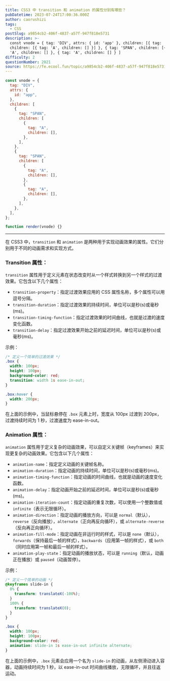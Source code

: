 ```yaml
---
title: CSS3 中 transition 和 animation 的属性分别有哪些？
pubDatetime: 2023-07-24T17:00:36.000Z
author: caorushizi
tags:
  - CSS
postSlug: a9854cb2-406f-4837-a57f-947f818e5731
description: >-
  const vnode = { tag: 'DIV', attrs: { id: 'app' }, children: [{ tag: 'SPAN',
  children: [{ tag: 'A', children: [] }] }, { tag: 'SPAN', children: [{ tag:
  'A', children: [] }, { tag: 'A', children: [] } ]
difficulty: 2
questionNumber: 2021
source: https://fe.ecool.fun/topic/a9854cb2-406f-4837-a57f-947f818e5731
---
```


```js
const vnode = {
  tag: "DIV",
  attrs: {
    id: "app",
  },
  children: [
    {
      tag: "SPAN",
      children: [
        {
          tag: "A",
          children: [],
        },
      ],
    },
    {
      tag: "SPAN",
      children: [
        {
          tag: "A",
          children: [],
        },
        {
          tag: "A",
          children: [],
        },
      ],
    },
  ],
};

function render(vnode) {}
```

---

在 CSS3 中，`transition` 和 `animation` 是两种用于实现动画效果的属性。它们分别用于不同的动画需求和实现方式。

### Transition 属性：

`transition` 属性用于定义元素在状态改变时从一个样式转换到另一个样式的过渡效果。它包含以下几个属性：

- `transition-property`：指定过渡效果应用的 CSS 属性名称，多个属性可以用逗号分隔。
- `transition-duration`：指定过渡效果的持续时间，单位可以是秒(s)或毫秒(ms)。
- `transition-timing-function`：指定过渡效果的时间曲线，也就是过渡的速度变化函数。
- `transition-delay`：指定过渡效果开始之前的延迟时间，单位可以是秒(s)或毫秒(ms)。

示例：

```css
/* 定义一个简单的过渡效果 */
.box {
  width: 100px;
  height: 100px;
  background-color: red;
  transition: width 1s ease-in-out;
}

.box:hover {
  width: 200px;
}
```

在上面的示例中，当鼠标悬停在 `.box` 元素上时，宽度从 100px 过渡到 200px，过渡持续时间为 1 秒，过渡速度为 ease-in-out。

### Animation 属性：

`animation` 属性用于定义复杂的动画效果，可以自定义关键帧（keyframes）来实现更复杂的动画效果。它包含以下几个属性：

- `animation-name`：指定定义动画的关键帧名称。
- `animation-duration`：指定动画的持续时间，单位可以是秒(s)或毫秒(ms)。
- `animation-timing-function`：指定动画的时间曲线，也就是动画的速度变化函数。
- `animation-delay`：指定动画开始之前的延迟时间，单位可以是秒(s)或毫秒(ms)。
- `animation-iteration-count`：指定动画的重复次数，可以使用一个整数值或 `infinite`（表示无限循环）。
- `animation-direction`：指定动画的播放方向，可以是 `normal`（默认），`reverse`（反向播放），`alternate`（正向再反向循环），或 `alternate-reverse`（反向再正向循环）。
- `animation-fill-mode`：指定动画在非运行时的样式，可以是 `none`（默认），`forwards`（保持最后一帧的样式），`backwards`（应用第一帧的样式），或 `both`（同时应用第一帧和最后一帧的样式）。
- `animation-play-state`：指定动画的播放状态，可以是 `running`（默认，动画正在播放）或 `paused`（动画暂停）。

示例：

```css
/* 定义一个简单的动画 */
@keyframes slide-in {
  0% {
    transform: translateX(-100%);
  }
  100% {
    transform: translateX(0);
  }
}

.box {
  width: 100px;
  height: 100px;
  background-color: red;
  animation: slide-in 1s ease-in-out infinite alternate;
}
```

在上面的示例中，`.box` 元素会应用一个名为 `slide-in` 的动画，从左侧滑动进入容器，动画持续时间为 1 秒，以 ease-in-out 时间曲线播放，无限循环，并且往返运动。
